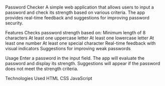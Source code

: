 Password Checker
    A simple web application that allows users to input a password and check its strength based on various criteria. The app provides real-time feedback and suggestions for improving password security.

Features
    Checks password strength based on:
        Minimum length of 8 characters
        At least one uppercase letter
        At least one lowercase letter
        At least one number
        At least one special character
        Real-time feedback with visual indicators
        Suggestions for improving weak passwords

Usage
    Enter a password in the input field.
    The app will evaluate the password and display its strength.
    Suggestions will appear if the password does not meet the strength criteria.

Technologies Used
    HTML
    CSS
    JavaScript